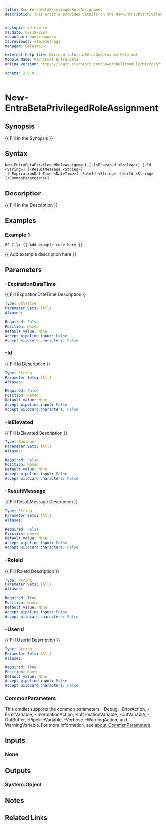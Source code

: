 ```yaml
---
title: New-EntraBetaPrivilegedRoleAssignment
description: This article provides details on the New-EntraBetaPrivilegedRoleAssignment command.


ms.topic: reference
ms.date: 07/19/2024
ms.author: eunicewaweru
ms.reviewer: stevemutungi
manager: CelesteDG

external help file: Microsoft.Entra.Beta.Governance-Help.xml
Module Name: Microsoft.Entra.Beta
online version: https://learn.microsoft.com/powershell/module/Microsoft.Entra.Beta/New-EntraBetaPrivilegedRoleAssignment

schema: 2.0.0
---
```


# New-EntraBetaPrivilegedRoleAssignment

## Synopsis
{{ Fill in the Synopsis }}

## Syntax

```
New-EntraBetaPrivilegedRoleAssignment [-IsElevated <Boolean>] [-Id <String>] [-ResultMessage <String>]
 [-ExpirationDateTime <DateTime>] -RoleId <String> -UserId <String> [<CommonParameters>]
```

## Description
{{ Fill in the Description }}

## Examples

### Example 1
```
PS C:\> {{ Add example code here }}
```

{{ Add example description here }}

## Parameters

### -ExpirationDateTime
{{ Fill ExpirationDateTime Description }}

```yaml
Type: DateTime
Parameter Sets: (All)
Aliases:

Required: False
Position: Named
Default value: None
Accept pipeline input: False
Accept wildcard characters: False
```

### -Id
{{ Fill Id Description }}

```yaml
Type: String
Parameter Sets: (All)
Aliases:

Required: False
Position: Named
Default value: None
Accept pipeline input: False
Accept wildcard characters: False
```

### -IsElevated
{{ Fill IsElevated Description }}

```yaml
Type: Boolean
Parameter Sets: (All)
Aliases:

Required: False
Position: Named
Default value: None
Accept pipeline input: False
Accept wildcard characters: False
```

### -ResultMessage
{{ Fill ResultMessage Description }}

```yaml
Type: String
Parameter Sets: (All)
Aliases:

Required: False
Position: Named
Default value: None
Accept pipeline input: False
Accept wildcard characters: False
```

### -RoleId
{{ Fill RoleId Description }}

```yaml
Type: String
Parameter Sets: (All)
Aliases:

Required: True
Position: Named
Default value: None
Accept pipeline input: False
Accept wildcard characters: False
```

### -UserId
{{ Fill UserId Description }}

```yaml
Type: String
Parameter Sets: (All)
Aliases:

Required: True
Position: Named
Default value: None
Accept pipeline input: False
Accept wildcard characters: False
```

### CommonParameters
This cmdlet supports the common parameters: -Debug, -ErrorAction, -ErrorVariable, -InformationAction, -InformationVariable, -OutVariable, -OutBuffer, -PipelineVariable, -Verbose, -WarningAction, and -WarningVariable. For more information, see [about_CommonParameters](https://go.microsoft.com/fwlink/?LinkID=113216).

## Inputs

### None
## Outputs

### System.Object
## Notes

## Related Links
